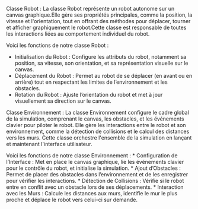 Classe Robot :
La classe Robot représente un robot autonome sur un canvas graphique.Elle gère ses propriétés principales, comme la position, la vitesse et l'orientation, 
tout en offrant des méthodes pour déplacer, tourner et afficher graphiquement le robot.Cette classe est responsable de toutes les interactions liées au comportement individuel du robot.

Voici les fonctions de notre classe Robot :
   * Initialisation du Robot : Configure les attributs du robot, notamment sa position, sa vitesse, son orientation, et sa représentation visuelle sur le canvas.
   * Déplacement du Robot : Permet au robot de se déplacer (en avant ou en arrière) tout en respectant les limites de l’environnement et les obstacles.
   * Rotation du Robot : Ajuste l’orientation du robot et met à jour visuellement sa direction sur le canvas.
     
Classe Environnement :
La classe Environnement configure le cadre global de la simulation, comprenant le canvas, les obstacles, et les événements clavier pour piloter le robot. 
Elle gère les interactions entre le robot et son environnement, comme la détection de collisions et le calcul des distances vers les murs. 
Cette classe orchestre l'ensemble de la simulation en lançant et maintenant l'interface utilisateur.

Voici les fonctions de notre classe Environnement :
    * Configuration de l’Interface : Met en place le canvas graphique, lie les événements clavier pour le contrôle du robot, et initialise la simulation.
    * Ajout d’Obstacles : Permet de placer des obstacles dans l’environnement et de les enregistrer pour vérifier les interactions.
    * Détection de Collisions : Vérifie si le robot entre en conflit avec un obstacle lors de ses déplacements.
    * Interaction avec les Murs : Calcule les distances aux murs, identifie le mur le plus proche et déplace le robot vers celui-ci sur demande.

